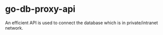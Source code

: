 # go-db-proxy-api
An efficient API is used to connect the database which is in private/intranet network.

